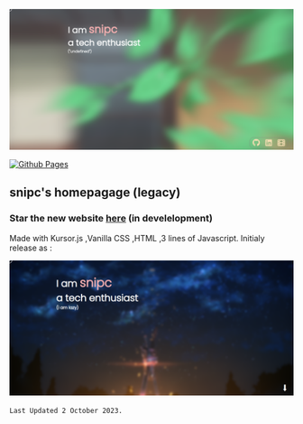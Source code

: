![HTML](/img/snipc.png)

[![Github Pages](https://img.shields.io/badge/github%20pages-121013?style=for-the-badge&logo=github&logoColor=white)](https://github.com/NotSnipc/snipc)

## **snipc's homepagage (legacy)**
### Star the new website [here](https://github.com/realsnipc/snipc.me) (in develelopment)

Made with Kursor.js ,Vanilla CSS ,HTML ,3 lines of Javascript. Initialy release as :

![](/img/ss.png)


  `Last Updated 2 October 2023.`



